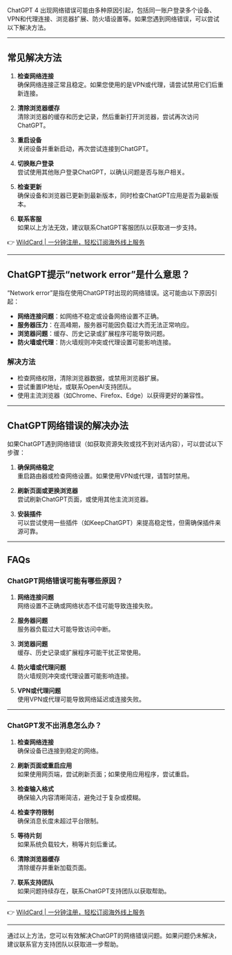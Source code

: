 ChatGPT 4 出现网络错误可能由多种原因引起，包括同一账户登录多个设备、VPN和代理连接、浏览器扩展、防火墙设置等。如果您遇到网络错误，可以尝试以下解决方法。

---

## 常见解决方法

1. **检查网络连接**  
   确保网络连接正常且稳定。如果您使用的是VPN或代理，请尝试禁用它们后重新连接。

2. **清除浏览器缓存**  
   清除浏览器的缓存和历史记录，然后重新打开浏览器，尝试再次访问ChatGPT。

3. **重启设备**  
   关闭设备并重新启动，再次尝试连接到ChatGPT。

4. **切换账户登录**  
   尝试使用其他账户登录ChatGPT，以确认问题是否与账户相关。

5. **检查更新**  
   确保设备和浏览器已更新到最新版本，同时检查ChatGPT应用是否为最新版本。

6. **联系客服**  
   如果以上方法无效，建议联系ChatGPT客服团队以获取进一步支持。

👉 [WildCard | 一分钟注册，轻松订阅海外线上服务](https://bit.ly/bewildcard)

---

## ChatGPT提示“network error”是什么意思？

“Network error”是指在使用ChatGPT时出现的网络错误。这可能由以下原因引起：

- **网络连接问题**：如网络不稳定或设备网络设置不正确。
- **服务器压力**：在高峰期，服务器可能因负载过大而无法正常响应。
- **浏览器问题**：缓存、历史记录或扩展程序可能导致问题。
- **防火墙或代理**：防火墙规则冲突或代理设置可能影响连接。

### 解决方法
- 检查网络权限，清除浏览器数据，或禁用浏览器扩展。
- 尝试重置IP地址，或联系OpenAI支持团队。
- 使用主流浏览器（如Chrome、Firefox、Edge）以获得更好的兼容性。

---

## ChatGPT网络错误的解决办法

如果ChatGPT遇到网络错误（如获取资源失败或找不到对话内容），可以尝试以下步骤：

1. **确保网络稳定**  
   重启路由器或检查网络设置。如果使用VPN或代理，请暂时禁用。

2. **刷新页面或更换浏览器**  
   尝试刷新ChatGPT页面，或使用其他主流浏览器。

3. **安装插件**  
   可以尝试使用一些插件（如KeepChatGPT）来提高稳定性，但需确保插件来源可靠。

---

## FAQs

### ChatGPT网络错误可能有哪些原因？

1. **网络连接问题**  
   网络设置不正确或网络状态不佳可能导致连接失败。

2. **服务器问题**  
   服务器负载过大可能导致访问中断。

3. **浏览器问题**  
   缓存、历史记录或扩展程序可能干扰正常使用。

4. **防火墙或代理问题**  
   防火墙规则冲突或代理设置可能影响连接。

5. **VPN或代理问题**  
   使用VPN或代理可能导致网络延迟或连接失败。

---

### ChatGPT发不出消息怎么办？

1. **检查网络连接**  
   确保设备已连接到稳定的网络。

2. **刷新页面或重启应用**  
   如果使用网页端，尝试刷新页面；如果使用应用程序，尝试重启。

3. **检查输入格式**  
   确保输入内容清晰简洁，避免过于复杂或模糊。

4. **检查字符限制**  
   确保消息长度未超过平台限制。

5. **等待片刻**  
   如果系统负载较大，稍等片刻后重试。

6. **清除浏览器缓存**  
   清除缓存并重新加载页面。

7. **联系支持团队**  
   如果问题持续存在，联系ChatGPT支持团队以获取帮助。

---

👉 [WildCard | 一分钟注册，轻松订阅海外线上服务](https://bit.ly/bewildcard)

---

通过以上方法，您可以有效解决ChatGPT的网络错误问题。如果问题仍未解决，建议联系官方支持团队以获取进一步帮助。